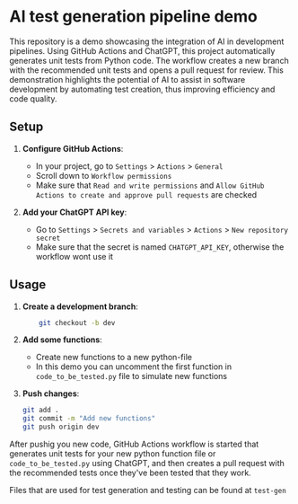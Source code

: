 # AI test generation pipeline demo

This repository is a demo showcasing the integration of AI in development pipelines. Using GitHub Actions and ChatGPT, this project automatically generates unit tests from Python code. The workflow creates a new branch with the recommended unit tests and opens a pull request for review. This demonstration highlights the potential of AI to assist in software development by automating test creation, thus improving efficiency and code quality.

## Setup

1. **Configure GitHub Actions**:
    - In your project, go to ``` Settings ``` > ``` Actions ``` > ``` General ```
    - Scroll down to ``` Workflow permissions ```
    - Make sure that ``` Read and write permissions ``` and ``` Allow GitHub Actions to create and approve pull requests ``` are checked

2. **Add your ChatGPT API key**:
    - Go to ``` Settings ``` > ``` Secrets and variables ``` > ``` Actions ``` > ``` New repository secret ```
    - Make sure that the secret is named ``` CHATGPT_API_KEY ```, otherwise the workflow wont use it

## Usage

1. **Create a development branch**:
    ```bash
        git checkout -b dev
    ```

2. **Add some functions**:
    - Create new functions to a new python-file
    - In this demo you can uncomment the first function in ``` code_to_be_tested.py ``` file to simulate new functions

3. **Push changes**:
    ```bash
    git add .
    git commit -m "Add new functions"
    git push origin dev
    ```

After pushig you new code, GitHub Actions workflow is started that generates unit tests for your new python function file or ``` code_to_be_tested.py ``` using ChatGPT, and then creates a pull request with the recommended tests once they've been tested that they work.

Files that are used for test generation and testing can be found at ``` test-gen ```
